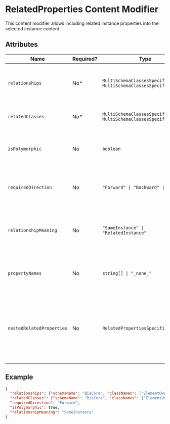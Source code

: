 # RelatedProperties Content Modifier

This content modifier allows including related instance properties into the selected instance content.

## Attributes

Name | Required? | Type | Default | Meaning
-|-|-|-|-
`relationships` | No* | `MultiSchemaClassesSpecification \| MultiSchemaClassesSpecification[]` | `[]` | Specifications for relationships to follow when looking for related instances.
`relatedClasses` | No* | `MultiSchemaClassesSpecification \| MultiSchemaClassesSpecification[]` | `[]` | Specifications for related instance classes.
`isPolymorphic` | No | `boolean` | `false` | Should `relationships` and `relatedClasses` be handled polymorphically.
`requiredDirection` | No | `"Forward" \| "Backward" \| "Both"` | `"Both"` | Relationship directions to follow when looking for related instances.
`relationshipMeaning` | No | `"SameInstance" \| "RelatedInstance"` | `"RelatedInstance"` | Meaning of the relationship. This is really just a cue for UI for how to display the property.
`propertyNames` | No | `string[] \| "_none_"` | All properties in related classes | List of names of related class properties that should be included in the content.
`nestedRelatedProperties` | No | `RelatedPropertiesSpecification[]` | `[]` | Nested related properties specifications. Often used with `propertyNames = "_none_"` when traversing through several relationships to access related properties.

## Example

```JSON
{
  "relationships": {"schemaName": "BisCore", "classNames": ["ElementOwnsUniqueAspect"]},
  "relatedClasses": {"schemaName": "BisCore", "classNames": ["ElementUniqueAspect"]},
  "requiredDirection": "Forward",
  "isPolymorphic": true,
  "relationshipMeaning": "SameInstance"
}
```
